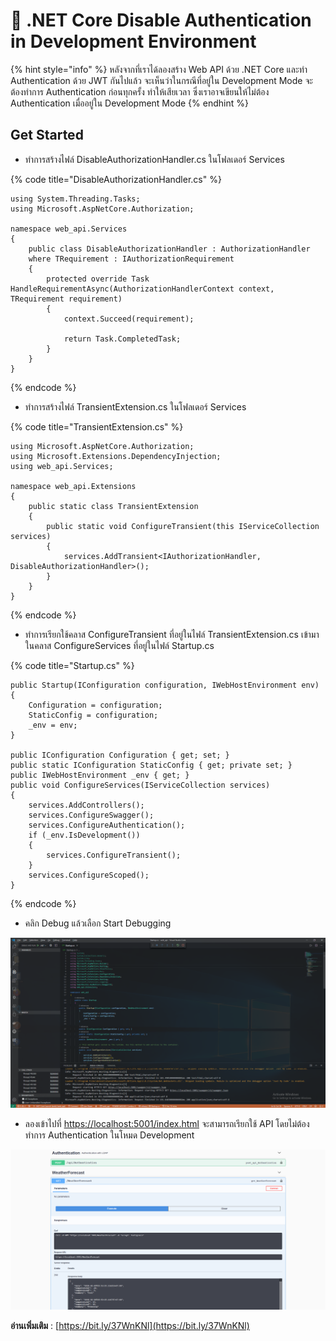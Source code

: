 # 🐹 .NET Core Disable Authentication in Development Environment

{% hint style="info" %}
หลังจากที่เราได้ลองสร้าง Web API ด้วย .NET Core และทำ Authentication ด้วย JWT กันไปแล้ว จะเห็นว่าในกรณีที่อยู่ใน Development Mode จะต้องทำการ Authentication ก่อนทุกครั้ง ทำให้เสียเวลา ซึ่งเราอาจเขียนให้ไม่ต้อง Authentication เมื่ออยู่ใน Development Mode
{% endhint %}

## **Get Started**

* ทำการสร้างไฟล์ DisableAuthorizationHandler.cs ในโฟลเดอร์ Services

{% code title="DisableAuthorizationHandler.cs" %}
```
using System.Threading.Tasks;
using Microsoft.AspNetCore.Authorization;

namespace web_api.Services
{
    public class DisableAuthorizationHandler : AuthorizationHandler
    where TRequirement : IAuthorizationRequirement
    {
        protected override Task HandleRequirementAsync(AuthorizationHandlerContext context, TRequirement requirement)
        {
            context.Succeed(requirement);

            return Task.CompletedTask;
        }
    }
}
```
{% endcode %}

* ทำการสร้างไฟล์ TransientExtension.cs ในโฟลเดอร์ Services

{% code title="TransientExtension.cs" %}
```
using Microsoft.AspNetCore.Authorization;
using Microsoft.Extensions.DependencyInjection;
using web_api.Services;

namespace web_api.Extensions
{
    public static class TransientExtension
    {
        public static void ConfigureTransient(this IServiceCollection services)
        {
            services.AddTransient<IAuthorizationHandler, DisableAuthorizationHandler>();
        }
    }
}
```
{% endcode %}

* ทำการเรียกใช้คลาส ConfigureTransient ที่อยู่ในไฟล์ TransientExtension.cs เข้ามาในคลาส ConfigureServices ที่อยู่ในไฟล์ Startup.cs

{% code title="Startup.cs" %}
```
public Startup(IConfiguration configuration, IWebHostEnvironment env)
{
    Configuration = configuration;
    StaticConfig = configuration;
    _env = env;
}

public IConfiguration Configuration { get; set; }
public static IConfiguration StaticConfig { get; private set; }
public IWebHostEnvironment _env { get; }
public void ConfigureServices(IServiceCollection services)
{
    services.AddControllers();
    services.ConfigureSwagger();
    services.ConfigureAuthentication();
    if (_env.IsDevelopment())
    {
        services.ConfigureTransient();
    }
    services.ConfigureScoped();
}
```
{% endcode %}

* คลิก Debug แล้วเลือก Start Debugging

![Disable-00](../../.gitbook/assets/disable-00.png)

* ลองเข้าไปที่ [https://localhost:5001/index.html](https://localhost:5001/index.html) จะสามารถเรียกใช้ API โดยไม่ต้องทำการ Authentication ในโหมด Development

![Disable-01](../../.gitbook/assets/disable-01.png)

**อ่านเพิ่มเติม** : [https://bit.ly/37WnKNl](https://bit.ly/37WnKNl)
